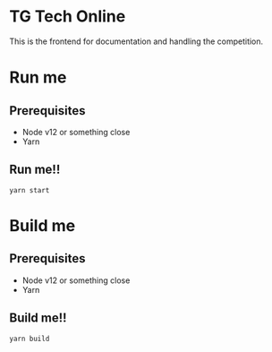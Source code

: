 # TG Tech Online

This is the frontend for documentation and handling the competition.

# Run me

## Prerequisites

- Node v12 or something close
- Yarn

## Run me!!

`yarn start`

# Build me

## Prerequisites

- Node v12 or something close
- Yarn

## Build me!!

`yarn build`
